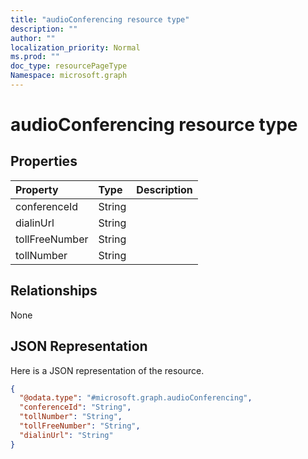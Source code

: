 ```yaml
---
title: "audioConferencing resource type"
description: ""
author: ""
localization_priority: Normal
ms.prod: ""
doc_type: resourcePageType
Namespace: microsoft.graph
---
```



# audioConferencing resource type



## Properties
|Property|Type|Description|
|:---|:---|:---|
|conferenceId|String||
|dialinUrl|String||
|tollFreeNumber|String||
|tollNumber|String||

## Relationships
None

## JSON Representation
Here is a JSON representation of the resource.
<!-- {
  "blockType": "resource",
  "@odata.type": "microsoft.graph.audioConferencing"
}
-->
``` json
{
  "@odata.type": "#microsoft.graph.audioConferencing",
  "conferenceId": "String",
  "tollNumber": "String",
  "tollFreeNumber": "String",
  "dialinUrl": "String"
}
```

